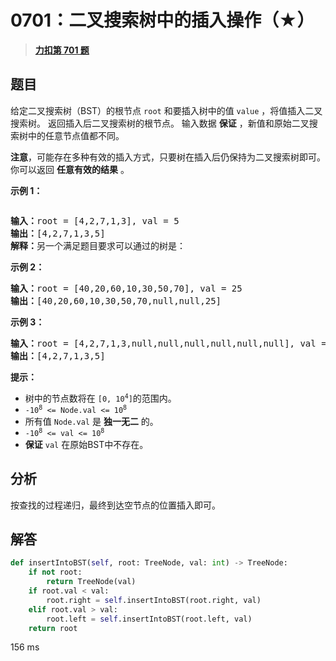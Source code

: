 # 0701：二叉搜索树中的插入操作（★）


> <u>**[力扣第 701 题](https://leetcode.cn/problems/insert-into-a-binary-search-tree/)**</u>

## 题目

<p>给定二叉搜索树（BST）的根节点<meta charset="UTF-8" /> <code>root</code> 和要插入树中的值<meta charset="UTF-8" /> <code>value</code> ，将值插入二叉搜索树。 返回插入后二叉搜索树的根节点。 输入数据 <strong>保证</strong> ，新值和原始二叉搜索树中的任意节点值都不同。</p>

<p><strong>注意</strong>，可能存在多种有效的插入方式，只要树在插入后仍保持为二叉搜索树即可。 你可以返回 <strong>任意有效的结果</strong> 。</p>



<p><strong>示例 1：</strong></p>
<img alt="" src="https://assets.leetcode.com/uploads/2020/10/05/insertbst.jpg" />
<pre>
<strong>输入：</strong>root = [4,2,7,1,3], val = 5
<strong>输出：</strong>[4,2,7,1,3,5]
<strong>解释：</strong>另一个满足题目要求可以通过的树是：
<img alt="" src="https://assets.leetcode.com/uploads/2020/10/05/bst.jpg" />
</pre>

<p><strong>示例 2：</strong></p>

<pre>
<strong>输入：</strong>root = [40,20,60,10,30,50,70], val = 25
<strong>输出：</strong>[40,20,60,10,30,50,70,null,null,25]
</pre>

<p><strong>示例 3：</strong></p>

<pre>
<strong>输入：</strong>root = [4,2,7,1,3,null,null,null,null,null,null], val = 5
<strong>输出：</strong>[4,2,7,1,3,5]
</pre>



<p><strong>提示：</strong></p>

<ul>
<li>树中的节点数将在<meta charset="UTF-8" /> <code>[0, 10<sup>4</sup>]</code>的范围内。<meta charset="UTF-8" /></li>
<li><code>-10<sup>8</sup> &lt;= Node.val &lt;= 10<sup>8</sup></code></li>
<li>所有值 <meta charset="UTF-8" /><code>Node.val</code> 是 <strong>独一无二</strong> 的。</li>
<li><code>-10<sup>8</sup> &lt;= val &lt;= 10<sup>8</sup></code></li>
<li><strong>保证</strong> <code>val</code> 在原始BST中不存在。</li>
</ul>


## 分析

按查找的过程递归，最终到达空节点的位置插入即可。

## 解答

```python
def insertIntoBST(self, root: TreeNode, val: int) -> TreeNode:
    if not root:
        return TreeNode(val)
    if root.val < val:
        root.right = self.insertIntoBST(root.right, val)
    elif root.val > val:
        root.left = self.insertIntoBST(root.left, val)
    return root
```

156 ms

